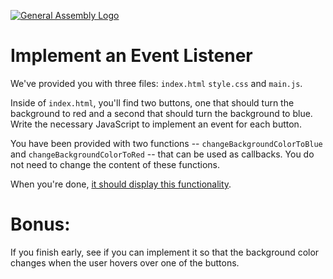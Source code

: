 [![General Assembly Logo](https://camo.githubusercontent.com/1a91b05b8f4d44b5bbfb83abac2b0996d8e26c92/687474703a2f2f692e696d6775722e636f6d2f6b6538555354712e706e67)](https://generalassemb.ly/education/web-development-immersive)

# Implement an Event Listener

We've provided you with three files: `index.html` `style.css` and `main.js`.

Inside of `index.html`, you'll find two buttons, one that should turn the background to red and a second that should turn the background to blue. Write the necessary JavaScript to implement an event for each button.

You have been provided with two functions -- `changeBackgroundColorToBlue` and `changeBackgroundColorToRed` -- that can be used as callbacks. You do not need to change the content of these functions.

When you're done, [it should display this functionality](https://git.generalassemb.ly/pages/ga-wdi-exercises/event-listener-practice/).

# Bonus:

If you finish early, see if you can implement it so that the background color changes when the user hovers over one of the buttons.
